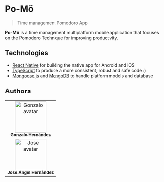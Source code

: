 # Po-Mö
> Time management Pomodoro App


**Po-Mö** is a time management multiplatform mobile application that focuses on the Pomodoro Technique for improving productivity.

## Technologies
* [React Native](https://reactnative.dev/) for building the native app for Android and iOS 
* [TypeScript](https://www.typescriptlang.org/) to produce a more consistent, robust and safe code :)
* [Mongoose.js](https://mongoosejs.com/) and [MongoDB](https://www.mongodb.com/) to handle platform models and database

## Authors
<table>
<tr>
<td align="center"><a href="https://github.com/hernandezgonzalo"><img src="https://avatars1.githubusercontent.com/u/54455748?s=400&v=4" width="100px;" alt="Gonzalo avatar"/><br/><sub><b>Gonzalo Hernández</b></sub></a><br/><a href="https://github.com/hernandezgonzalo"></a>
</tr>
<tr>
<td align="center"><a href="https://github.com/joseanher81"><img src="https://avatars3.githubusercontent.com/u/23436377?s=400&v=4" width="100px;" alt="Jose avatar"/><br/><sub><b>Jose Ángel Hernández</b></sub></a><br/><a href="https://github.com/joseanher81"></a>
</tr>
</table>


